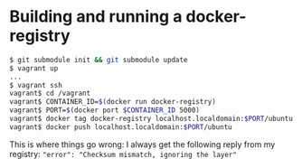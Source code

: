 # Building and running a docker-registry

```bash
$ git submodule init && git submodule update
$ vagrant up
...
$ vagrant ssh
vagrant$ cd /vagrant
vagrant$ CONTAINER_ID=$(docker run docker-registry)
vagrant$ PORT=$(docker port $CONTAINER_ID 5000)
vagrant$ docker tag docker-registry localhost.localdomain:$PORT/ubuntu
vagrant$ docker push localhost.localdomain:$PORT/ubuntu
```

This is where things go wrong: I always get the following reply from my
registry: `"error": "Checksum mismatch, ignoring the layer"`
